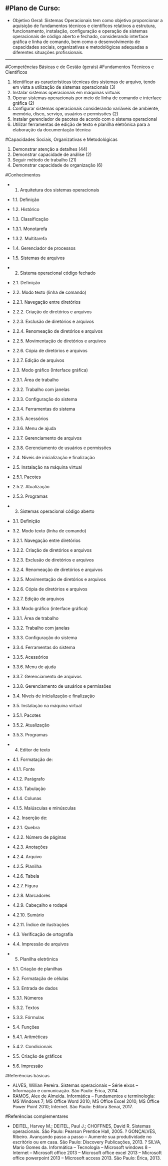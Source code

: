 #Plano de Curso:
------------------
- Objetivo Geral: Sistemas Operacionais tem como objetivo proporcionar a aquisição de fundamentos técnicos e científicos relativos a estrutura, funcionamento, instalação, configuração e operação de sistemas operacionais de código aberto e fechado, considerando interface gráfica e linha de comando, bem como o desenvolvimento de capacidades sociais, organizativas e metodológicas adequadas a diferentes situações profissionais.
------------------
#Competências Básicas e de Gestão (gerais)
#Fundamentos Técnicos e Científicos
1. Identificar as características técnicas dos sistemas de arquivo, tendo em vista a utilização de sistemas operacionais (3)
2. Instalar sistemas operacionais em máquinas virtuais
3. Operar sistemas operacionais por meio de linha de comando e interface gráfica (2)
4. Configurar sistemas operacionais considerando variáveis de ambiente, memória, disco, serviço, usuários e permissões (2)
5. Instalar gerenciador de pacotes de acordo com o sistema operacional
6. Utilizar ferramentas de edição de texto e planilha eletrônica para a elaboração da documentação técnica

#Capacidades Sociais, Organizativas e Metodológicas
1. Demonstrar atenção a detalhes (44)
2. Demonstrar capacidade de análise (2)
3. Seguir método de trabalho (21)
4. Demonstrar capacidade de organização (6)

#Conhecimentos
- 1. Arquitetura dos sistemas operacionais
- 1.1. Definição
- 1.2. Histórico
- 1.3. Classificação
- 1.3.1. Monotarefa
- 1.3.2. Multitarefa
- 1.4. Gerenciador de processos
- 1.5. Sistemas de arquivos
- 2. Sistema operacional código fechado
- 2.1. Definição
- 2.2. Modo texto (linha de comando)
- 2.2.1. Navegação entre diretórios
- 2.2.2. Criação de diretórios e arquivos
- 2.2.3. Exclusão de diretórios e arquivos
- 2.2.4. Renomeação de diretórios e arquivos
- 2.2.5. Movimentação de diretórios e arquivos
- 2.2.6. Cópia de diretórios e arquivos
- 2.2.7. Edição de arquivos
- 2.3. Modo gráfico (Interface gráfica)
- 2.3.1. Área de trabalho
- 2.3.2. Trabalho com janelas
- 2.3.3. Configuração do sistema
- 2.3.4. Ferramentas do sistema
- 2.3.5. Acessórios
- 2.3.6. Menu de ajuda
- 2.3.7. Gerenciamento de arquivos
- 2.3.8. Gerenciamento de usuários e permissões
- 2.4. Níveis de inicialização e finalização
- 2.5. Instalação na máquina virtual
- 2.5.1. Pacotes
- 2.5.2. Atualização
- 2.5.3. Programas

- 3. Sistemas operacional código aberto
- 3.1. Definição
- 3.2. Modo texto (linha de comando)
- 3.2.1. Navegação entre diretórios
- 3.2.2. Criação de diretórios e arquivos
- 3.2.3. Exclusão de diretórios e arquivos
- 3.2.4. Renomeação de diretórios e arquivos
- 3.2.5. Movimentação de diretórios e arquivos
- 3.2.6. Cópia de diretórios e arquivos
- 3.2.7. Edição de arquivos
- 3.3. Modo gráfico (interface gráfica)
- 3.3.1. Área de trabalho
- 3.3.2. Trabalho com janelas
- 3.3.3. Configuração do sistema
- 3.3.4. Ferramentas do sistema
- 3.3.5. Acessórios
- 3.3.6. Menu de ajuda
- 3.3.7. Gerenciamento de arquivos
- 3.3.8. Gerenciamento de usuários e permissões
- 3.4. Níveis de inicialização e finalização
- 3.5. Instalação na máquina virtual
- 3.5.1. Pacotes
- 3.5.2. Atualização
- 3.5.3. Programas
- 4. Editor de texto
- 4.1. Formatação de:
- 4.1.1. Fonte
- 4.1.2. Parágrafo
- 4.1.3. Tabulação
- 4.1.4. Colunas
- 4.1.5. Maiúsculas e minúsculas
- 4.2. Inserção de:
- 4.2.1. Quebra
- 4.2.2. Número de páginas
- 4.2.3. Anotações
- 4.2.4. Arquivo
- 4.2.5. Planilha
- 4.2.6. Tabela
- 4.2.7. Figura
- 4.2.8. Marcadores
- 4.2.9. Cabeçalho e rodapé
- 4.2.10. Sumário
- 4.2.11. Índice de ilustrações
- 4.3. Verificação de ortografia
- 4.4. Impressão de arquivos
- 5. Planilha eletrônica
- 5.1. Criação de planilhas
- 5.2. Formatação de células
- 5.3. Entrada de dados
- 5.3.1. Números
- 5.3.2. Textos
- 5.3.3. Fórmulas
- 5.4. Funções
- 5.4.1. Aritméticas
- 5.4.2. Condicionais
- 5.5. Criação de gráficos
- 5.6. Impressão

#Referências básicas
- ALVES, Willian Pereira. Sistemas operacionais – Série eixos – Informação e comunicação. São Paulo: Érica, 2014.
- RAMOS, Alex de Almeida. Informática – Fundamentos e terminologia: MS Windows 7; MS Office Word 2010; MS Office Excel 2010; MS Office Power Point 2010; Internet. São Paulo: Editora Senai, 2017.

#Referências complementares
- DEITEL, Harvey M.; DEITEL, Paul J.; CHOFFNES, David R. Sistemas operacionais. São Paulo: Pearson Prentice Hall, 2005.
? GONÇALVES, Ribeiro. Avançando passo a passo – Aumente sua produtividade no escritório ou em casa. São Paulo: Discovery Publicações, 2013.
? SILVA, Mario Gomes da. Informática – Tecnologia – Microsoft windows 8 – Internet – Microsoft office 2013 – Microsoft office excel 2013 – Microsoft office powerpoint 2013 – Microsoft access 2013. São Paulo: Érica, 2013.







